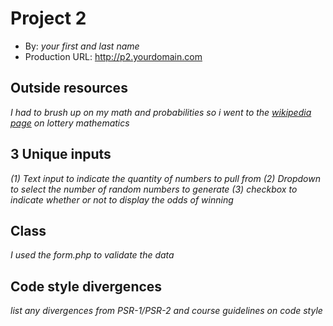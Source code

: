 # Project 2
+ By: *your first and last name*
+ Production URL: <http://p2.yourdomain.com>

## Outside resources
*I had to brush up on my math and probabilities so i went to the [wikipedia page](https://en.wikipedia.org/wiki/Lottery_mathematics) on lottery mathematics*

## 3 Unique inputs
*(1) Text input to indicate the quantity of numbers to pull from (2) Dropdown to select the number of random numbers to generate (3) checkbox to indicate whether or not to display the odds of winning*

## Class
*I used the form.php to validate the data*

## Code style divergences
*list any divergences from PSR-1/PSR-2 and course guidelines on code style*



